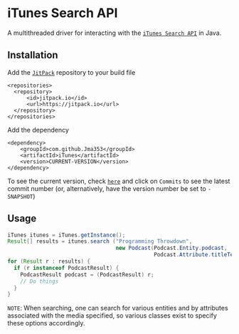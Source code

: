 # iTunes Search API

A multithreaded driver for interacting with the [`iTunes Search API`](https://affiliate.itunes.apple.com/resources/documentation/itunes-store-web-service-search-api/) in Java.

## Installation

Add the [`JitPack`](https://jitpack.io) repository to your build file

```
<repositories>
  <repository>
      <id>jitpack.io</id>
      <url>https://jitpack.io</url>
  </repository>
</repositories>
```

Add the dependency

```
<dependency>
    <groupId>com.github.Jma353</groupId>
    <artifactId>iTunes</artifactId>
    <version>CURRENT-VERSION</version>
</dependency>
```

To see the current version, check [`here`](https://jitpack.io/#Jma353/iTunes) and click on `Commits` to see the latest commit number (or, alternatively, have the version number be set to `-SNAPSHOT`) 

## Usage

```java
iTunes itunes = iTunes.getInstance();
Result[] results = itunes.search ("Programming Throwdown",
                                  new Podcast(Podcast.Entity.podcast,
                                              Podcast.Attribute.titleTerm);
for (Result r : results) {
  if (r instanceof PodcastResult) {
    PodcastResult podcast = (PodcastResult) r;
    // Do things
  }
}

```

`NOTE`: When searching, one can search for various entities and by attributes associated with the media specified, so various classes exist to specify these options accordingly.  
